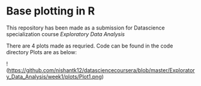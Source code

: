 # Base plotting in R

This repository has been made as a submission for Datascience specialization course *Exploratory Data Analysis*

There are 4 plots made as requried.
Code can be found in the code directory 
Plots are as below:

!(https://github.com/nishantk12/datasciencecoursera/blob/master/Exploratory_Data_Analysis/week1/plots/Plot1.png)
